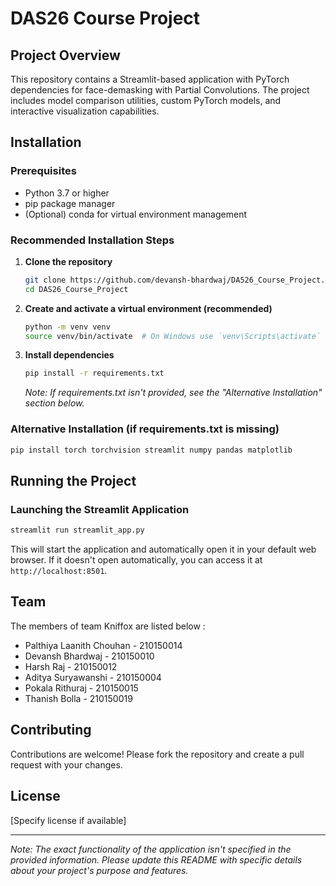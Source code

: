 # DAS26 Course Project

## Project Overview
This repository contains a Streamlit-based application with PyTorch dependencies for face-demasking with Partial Convolutions. The project includes model comparison utilities, custom PyTorch models, and interactive visualization capabilities.

## Installation

### Prerequisites
- Python 3.7 or higher
- pip package manager
- (Optional) conda for virtual environment management

### Recommended Installation Steps

1. **Clone the repository**
   ```bash
   git clone https://github.com/devansh-bhardwaj/DA526_Course_Project.git
   cd DAS26_Course_Project
   ```

2. **Create and activate a virtual environment (recommended)**
   ```bash
   python -m venv venv
   source venv/bin/activate  # On Windows use `venv\Scripts\activate`
   ```

3. **Install dependencies**
   ```bash
   pip install -r requirements.txt
   ```
   *Note: If requirements.txt isn't provided, see the "Alternative Installation" section below.*

### Alternative Installation (if requirements.txt is missing)

```bash
pip install torch torchvision streamlit numpy pandas matplotlib
```

## Running the Project

### Launching the Streamlit Application
```bash
streamlit run streamlit_app.py
```

This will start the application and automatically open it in your default web browser. If it doesn't open automatically, you can access it at `http://localhost:8501`.

## Team 
The members of team Kniffox are listed below :
* Palthiya Laanith Chouhan - 210150014
* Devansh Bhardwaj - 210150010
* Harsh Raj - 210150012
* Aditya Suryawanshi - 210150004
* Pokala Rithuraj - 210150015
* Thanish Bolla - 210150019

## Contributing

Contributions are welcome! Please fork the repository and create a pull request with your changes.

## License

[Specify license if available]

---

*Note: The exact functionality of the application isn't specified in the provided information. Please update this README with specific details about your project's purpose and features.*
